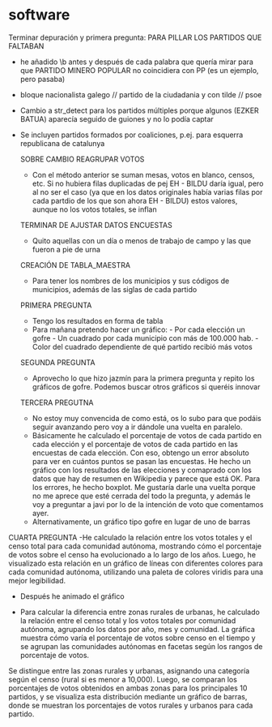 # software

Terminar depuración y primera pregunta:
  PARA PILLAR LOS PARTIDOS QUE FALTABAN
  - he añadido \\b antes y después de cada palabra que quería mirar para que PARTIDO MINERO POPULAR no coincidiera con PP (es un ejemplo, pero pasaba)
  - bloque nacionalista galego // partido de la ciudadania y con tilde // psoe 
  - Cambio a str_detect para los partidos múltiples porque algunos (EZKER BATUA) aparecía seguido de guiones y no lo podía captar
  - Se incluyen partidos formados por coaliciones, p.ej. para esquerra republicana de catalunya

    SOBRE CAMBIO REAGRUPAR VOTOS
    - Con el método anterior se suman mesas, votos en blanco, censos, etc. Si no hubiera filas duplicadas de pej EH - BILDU daría igual, pero al no ser el caso (ya que en los datos originales
      había varias filas por cada partdio de los que son ahora EH - BILDU) estos valores, aunque no los votos totales, se inflan

    TERMINAR DE AJUSTAR DATOS ENCUESTAS
    - Quito aquellas con un día o menos de trabajo de campo y las que fueron a pie de urna

    CREACIÓN DE TABLA_MAESTRA
    - Para tener los nombres de los municipios y sus códigos de municipios, además de las siglas de cada partido
    
    PRIMERA PREGUNTA
    - Tengo los resultados en forma de tabla
    - Para mañana pretendo hacer un gráfico:
          - Por cada elección un gofre
          - Un cuadrado por cada municipio con más de 100.000 hab.
          - Color del cuadrado dependiente de qué partido recibió más votos

    SEGUNDA PREGUNTA
    - Aprovecho lo que hizo jazmín para la primera pregunta y repito los gráficos de gofre. Podemos buscar otros gráficos si queréis innovar
   
    TERCERA PREGUTNA
    - No estoy muy convencida de como está, os lo subo para que podáis seguir avanzando pero voy a ir dándole una vuelta en paralelo.
    - Básicamente he calculado el porcentaje de votos de cada partido en cada elección y el porcentaje de votos de cada partido en las encuestas de cada elección. Con eso, obtengo un error absoluto para ver en cuántos puntos se pasan las encuestas. He hecho un gráfico con los resultados de las elecciones y comaprado con los datos que hay de resumen en Wikipedia y parece que está OK. Para los errores, he hecho boxplot. Me gustaría darle una vuelta porque no me aprece que esté cerrada del todo la pregunta, y además le voy a preguntar a javi por lo de la intención de voto que comentamos ayer.
    - Alternativamente, un gráfico tipo gofre en lugar de uno de barras


  CUARTA PREGUNTA
  -He calculado la relación entre los votos totales y el censo total para cada comunidad autónoma, mostrando cómo el porcentaje de votos sobre el censo ha evolucionado a lo largo de los años. Luego, he visualizado esta relación en un gráfico de líneas con diferentes colores para cada comunidad autónoma, utilizando una paleta de colores viridis para una mejor legibilidad.
  
- Después he animado el gráfico

- Para calcular la diferencia entre zonas rurales de urbanas, he calculado la relación entre el censo total y los votos totales por comunidad autónoma, agrupando los datos por año, mes y comunidad. La gráfica muestra cómo varía el porcentaje de votos sobre censo en el tiempo y se agrupan las comunidades autónomas en facetas según los rangos de porcentaje de votos.

Se distingue entre las zonas rurales y urbanas, asignando una categoría según el censo (rural si es menor a 10,000). Luego, se comparan los porcentajes de votos obtenidos en ambas zonas para los principales 10 partidos, y se visualiza esta distribución mediante un gráfico de barras, donde se muestran los porcentajes de votos rurales y urbanos para cada partido.
